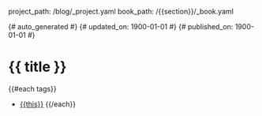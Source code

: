 project_path: /blog/_project.yaml
book_path: /{{section}}/_book.yaml

{# auto_generated #}
{# updated_on: 1900-01-01 #}
{# published_on: 1900-01-01 #}

# {{ title }}

{{#each tags}}
* [{{this}}](/{{../section}}/tags/{{this}})
{{/each}}
